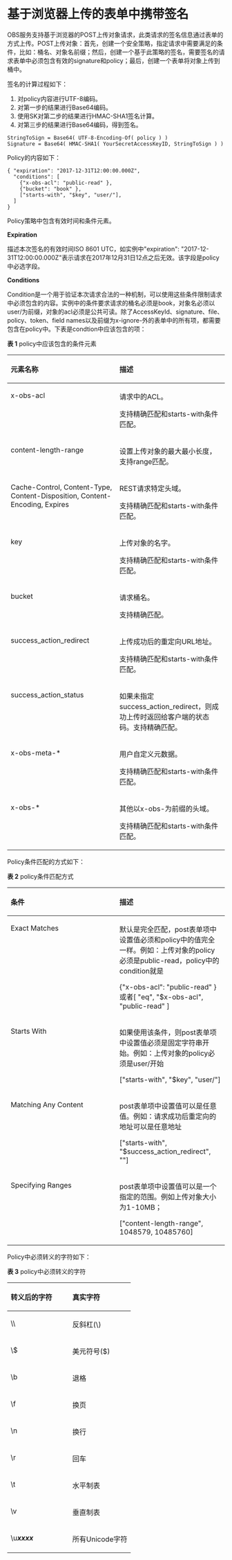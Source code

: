 # 基于浏览器上传的表单中携带签名<a name="ZH-CN_TOPIC_0106557184"></a>

OBS服务支持基于浏览器的POST上传对象请求，此类请求的签名信息通过表单的方式上传。POST上传对象：首先，创建一个安全策略，指定请求中需要满足的条件，比如：桶名、对象名前缀；然后，创建一个基于此策略的签名，需要签名的请求表单中必须包含有效的signature和policy；最后，创建一个表单将对象上传到桶中。

签名的计算过程如下：

1.  对policy内容进行UTF-8编码。
2.  对第一步的结果进行Base64编码。
3.  使用SK对第二步的结果进行HMAC-SHA1签名计算。
4.  对第三步的结果进行Base64编码，得到签名。

```
StringToSign = Base64( UTF-8-Encoding-Of( policy ) )
Signature = Base64( HMAC-SHA1( YourSecretAccessKeyID, StringToSign ) )
```

Policy的内容如下：

```
{ "expiration": "2017-12-31T12:00:00.000Z",
  "conditions": [
    {"x-obs-acl": "public-read" },
    {"bucket": "book" },
    ["starts-with", "$key", "user/"],
  ]
}
```

Policy策略中包含有效时间和条件元素。

**Expiration**

描述本次签名的有效时间ISO 8601 UTC，如实例中"expiration": "2017-12-31T12:00:00.000Z"表示请求在2017年12月31日12点之后无效。该字段是policy中必选字段。

**Conditions**

Condition是一个用于验证本次请求合法的一种机制，可以使用这些条件限制请求中必须包含的内容。实例中的条件要求请求的桶名必须是book，对象名必须以user/为前缀，对象的acl必须是公共可读。除了AccessKeyId、signature、file、policy、token、field names以及前缀为x-ignore-外的表单中的所有项，都需要包含在policy中。下表是condtion中应该包含的项：

**表 1**  policy中应该包含的条件元素

<a name="table55005442113719"></a>
<table><thead align="left"><tr id="row14888369113719"><th class="cellrowborder" valign="top" width="50%" id="mcps1.2.3.1.1"><p id="p62023614113732"><a name="p62023614113732"></a><a name="p62023614113732"></a><strong id="b15634004113910"><a name="b15634004113910"></a><a name="b15634004113910"></a>元素名称</strong></p>
</th>
<th class="cellrowborder" valign="top" width="50%" id="mcps1.2.3.1.2"><p id="p44580065113732"><a name="p44580065113732"></a><a name="p44580065113732"></a><strong id="b50395228113732"><a name="b50395228113732"></a><a name="b50395228113732"></a>描述</strong></p>
</th>
</tr>
</thead>
<tbody><tr id="row52541302113719"><td class="cellrowborder" valign="top" width="50%" headers="mcps1.2.3.1.1 "><p id="p34519469113732"><a name="p34519469113732"></a><a name="p34519469113732"></a>x-obs-acl</p>
</td>
<td class="cellrowborder" valign="top" width="50%" headers="mcps1.2.3.1.2 "><p id="p2777982113732"><a name="p2777982113732"></a><a name="p2777982113732"></a>请求中的ACL。</p>
<p id="p151110207418"><a name="p151110207418"></a><a name="p151110207418"></a>支持精确匹配和starts-with条件匹配。</p>
</td>
</tr>
<tr id="row54079811113719"><td class="cellrowborder" valign="top" width="50%" headers="mcps1.2.3.1.1 "><p id="p49660762113732"><a name="p49660762113732"></a><a name="p49660762113732"></a>content-length-range</p>
</td>
<td class="cellrowborder" valign="top" width="50%" headers="mcps1.2.3.1.2 "><p id="p35791123113732"><a name="p35791123113732"></a><a name="p35791123113732"></a>设置上传对象的最大最小长度，支持range匹配。</p>
</td>
</tr>
<tr id="row58784528113719"><td class="cellrowborder" valign="top" width="50%" headers="mcps1.2.3.1.1 "><p id="p22415372113732"><a name="p22415372113732"></a><a name="p22415372113732"></a>Cache-Control, Content-Type,  Content-Disposition, Content-Encoding, Expires</p>
</td>
<td class="cellrowborder" valign="top" width="50%" headers="mcps1.2.3.1.2 "><p id="p34643877113732"><a name="p34643877113732"></a><a name="p34643877113732"></a>REST请求特定头域。</p>
<p id="p2083656688"><a name="p2083656688"></a><a name="p2083656688"></a>支持精确匹配和starts-with条件匹配。</p>
</td>
</tr>
<tr id="row30885555113719"><td class="cellrowborder" valign="top" width="50%" headers="mcps1.2.3.1.1 "><p id="p34019372113732"><a name="p34019372113732"></a><a name="p34019372113732"></a>key</p>
</td>
<td class="cellrowborder" valign="top" width="50%" headers="mcps1.2.3.1.2 "><p id="p59246164113732"><a name="p59246164113732"></a><a name="p59246164113732"></a>上传对象的名字。</p>
<p id="p1018771694"><a name="p1018771694"></a><a name="p1018771694"></a>支持精确匹配和starts-with条件匹配。</p>
</td>
</tr>
<tr id="row37187508114342"><td class="cellrowborder" valign="top" width="50%" headers="mcps1.2.3.1.1 "><p id="p24227248114342"><a name="p24227248114342"></a><a name="p24227248114342"></a>bucket</p>
</td>
<td class="cellrowborder" valign="top" width="50%" headers="mcps1.2.3.1.2 "><p id="p12133926114342"><a name="p12133926114342"></a><a name="p12133926114342"></a>请求桶名。</p>
<p id="p10764913114435"><a name="p10764913114435"></a><a name="p10764913114435"></a>支持精确匹配。</p>
</td>
</tr>
<tr id="row42273577113719"><td class="cellrowborder" valign="top" width="50%" headers="mcps1.2.3.1.1 "><p id="p51960229113732"><a name="p51960229113732"></a><a name="p51960229113732"></a>success_action_redirect</p>
</td>
<td class="cellrowborder" valign="top" width="50%" headers="mcps1.2.3.1.2 "><p id="p20267479113732"><a name="p20267479113732"></a><a name="p20267479113732"></a>上传成功后的重定向URL地址。</p>
<p id="p177513101917"><a name="p177513101917"></a><a name="p177513101917"></a>支持精确匹配和starts-with条件匹配。</p>
</td>
</tr>
<tr id="row7283158113719"><td class="cellrowborder" valign="top" width="50%" headers="mcps1.2.3.1.1 "><p id="p3098079113732"><a name="p3098079113732"></a><a name="p3098079113732"></a>success_action_status</p>
</td>
<td class="cellrowborder" valign="top" width="50%" headers="mcps1.2.3.1.2 "><p id="p65023749113732"><a name="p65023749113732"></a><a name="p65023749113732"></a>如果未指定success_action_redirect，则成功上传时返回给客户端的状态码。支持精确匹配。</p>
</td>
</tr>
<tr id="row30535112113719"><td class="cellrowborder" valign="top" width="50%" headers="mcps1.2.3.1.1 "><p id="p57965887113732"><a name="p57965887113732"></a><a name="p57965887113732"></a>x-obs-meta-*</p>
</td>
<td class="cellrowborder" valign="top" width="50%" headers="mcps1.2.3.1.2 "><p id="p63311849113732"><a name="p63311849113732"></a><a name="p63311849113732"></a>用户自定义元数据。</p>
<p id="p84615165917"><a name="p84615165917"></a><a name="p84615165917"></a>支持精确匹配和starts-with条件匹配。</p>
</td>
</tr>
<tr id="row46456287114226"><td class="cellrowborder" valign="top" width="50%" headers="mcps1.2.3.1.1 "><p id="p5722569114226"><a name="p5722569114226"></a><a name="p5722569114226"></a>x-obs-*</p>
</td>
<td class="cellrowborder" valign="top" width="50%" headers="mcps1.2.3.1.2 "><p id="p8998474114226"><a name="p8998474114226"></a><a name="p8998474114226"></a>其他以x-obs-为前缀的头域。</p>
<p id="p19512131913910"><a name="p19512131913910"></a><a name="p19512131913910"></a>支持精确匹配和starts-with条件匹配。</p>
</td>
</tr>
</tbody>
</table>

Policy条件匹配的方式如下：

**表 2**  policy条件匹配方式

<a name="table49086577114935"></a>
<table><thead align="left"><tr id="row30029674114935"><th class="cellrowborder" valign="top" width="50%" id="mcps1.2.3.1.1"><p id="p38977014114935"><a name="p38977014114935"></a><a name="p38977014114935"></a>条件</p>
</th>
<th class="cellrowborder" valign="top" width="50%" id="mcps1.2.3.1.2"><p id="p23527466114935"><a name="p23527466114935"></a><a name="p23527466114935"></a>描述</p>
</th>
</tr>
</thead>
<tbody><tr id="row54464857114935"><td class="cellrowborder" valign="top" width="50%" headers="mcps1.2.3.1.1 "><p id="p58682586115013"><a name="p58682586115013"></a><a name="p58682586115013"></a>Exact Matches</p>
</td>
<td class="cellrowborder" valign="top" width="50%" headers="mcps1.2.3.1.2 "><p id="p46070477115013"><a name="p46070477115013"></a><a name="p46070477115013"></a>默认是完全匹配，post表单项中设置值必须和policy中的值完全一样。例如：上传对象的policy必须是public-read，policy中的condition就是</p>
<p id="p5561898115013"><a name="p5561898115013"></a><a name="p5561898115013"></a>{"x-obs-acl": "public-read" }或者[ "eq", "$x-obs-acl", "public-read" ]</p>
</td>
</tr>
<tr id="row45546541114935"><td class="cellrowborder" valign="top" width="50%" headers="mcps1.2.3.1.1 "><p id="p24034313115013"><a name="p24034313115013"></a><a name="p24034313115013"></a>Starts With</p>
</td>
<td class="cellrowborder" valign="top" width="50%" headers="mcps1.2.3.1.2 "><p id="p32512300115013"><a name="p32512300115013"></a><a name="p32512300115013"></a>如果使用该条件，则post表单项中设置值必须是固定字符串开始。例如：上传对象的policy必须是user/开始</p>
<p id="p58348378115013"><a name="p58348378115013"></a><a name="p58348378115013"></a>["starts-with", "$key", "user/"]</p>
</td>
</tr>
<tr id="row460473114935"><td class="cellrowborder" valign="top" width="50%" headers="mcps1.2.3.1.1 "><p id="p36245453115013"><a name="p36245453115013"></a><a name="p36245453115013"></a>Matching Any Content</p>
</td>
<td class="cellrowborder" valign="top" width="50%" headers="mcps1.2.3.1.2 "><p id="p39946343115013"><a name="p39946343115013"></a><a name="p39946343115013"></a>post表单项中设置值可以是任意值。例如：请求成功后重定向的地址可以是任意地址</p>
<p id="p33616520115013"><a name="p33616520115013"></a><a name="p33616520115013"></a>["starts-with", "$success_action_redirect", ""]</p>
</td>
</tr>
<tr id="row14933139114935"><td class="cellrowborder" valign="top" width="50%" headers="mcps1.2.3.1.1 "><p id="p27517045115013"><a name="p27517045115013"></a><a name="p27517045115013"></a>Specifying Ranges</p>
</td>
<td class="cellrowborder" valign="top" width="50%" headers="mcps1.2.3.1.2 "><p id="p43362737115013"><a name="p43362737115013"></a><a name="p43362737115013"></a>post表单项中设置值可以是一个指定的范围。例如上传对象大小为1-10MB；</p>
<p id="p56793526115013"><a name="p56793526115013"></a><a name="p56793526115013"></a>["content-length-range", 1048579, 10485760]</p>
</td>
</tr>
</tbody>
</table>

Policy中必须转义的字符如下：

**表 3**  policy中必须转义的字符

<a name="table35624816115455"></a>
<table><thead align="left"><tr id="row56560712115455"><th class="cellrowborder" valign="top" width="50%" id="mcps1.2.3.1.1"><p id="p56433267115455"><a name="p56433267115455"></a><a name="p56433267115455"></a>转义后的字符</p>
</th>
<th class="cellrowborder" valign="top" width="50%" id="mcps1.2.3.1.2"><p id="p10493805115455"><a name="p10493805115455"></a><a name="p10493805115455"></a>真实字符</p>
</th>
</tr>
</thead>
<tbody><tr id="row28107774115455"><td class="cellrowborder" valign="top" width="50%" headers="mcps1.2.3.1.1 "><p id="p41520622115558"><a name="p41520622115558"></a><a name="p41520622115558"></a>\\</p>
</td>
<td class="cellrowborder" valign="top" width="50%" headers="mcps1.2.3.1.2 "><p id="p15303787115558"><a name="p15303787115558"></a><a name="p15303787115558"></a>反斜杠(\)</p>
</td>
</tr>
<tr id="row50150707115455"><td class="cellrowborder" valign="top" width="50%" headers="mcps1.2.3.1.1 "><p id="p44925486115558"><a name="p44925486115558"></a><a name="p44925486115558"></a>\$</p>
</td>
<td class="cellrowborder" valign="top" width="50%" headers="mcps1.2.3.1.2 "><p id="p40072516115558"><a name="p40072516115558"></a><a name="p40072516115558"></a>美元符号($)</p>
</td>
</tr>
<tr id="row58342603115455"><td class="cellrowborder" valign="top" width="50%" headers="mcps1.2.3.1.1 "><p id="p11691910115558"><a name="p11691910115558"></a><a name="p11691910115558"></a>\b</p>
</td>
<td class="cellrowborder" valign="top" width="50%" headers="mcps1.2.3.1.2 "><p id="p54299552115558"><a name="p54299552115558"></a><a name="p54299552115558"></a>退格</p>
</td>
</tr>
<tr id="row22327466115455"><td class="cellrowborder" valign="top" width="50%" headers="mcps1.2.3.1.1 "><p id="p62039181115558"><a name="p62039181115558"></a><a name="p62039181115558"></a>\f</p>
</td>
<td class="cellrowborder" valign="top" width="50%" headers="mcps1.2.3.1.2 "><p id="p8429155115558"><a name="p8429155115558"></a><a name="p8429155115558"></a>换页</p>
</td>
</tr>
<tr id="row28103774115455"><td class="cellrowborder" valign="top" width="50%" headers="mcps1.2.3.1.1 "><p id="p38038269115558"><a name="p38038269115558"></a><a name="p38038269115558"></a>\n</p>
</td>
<td class="cellrowborder" valign="top" width="50%" headers="mcps1.2.3.1.2 "><p id="p8632859115558"><a name="p8632859115558"></a><a name="p8632859115558"></a>换行</p>
</td>
</tr>
<tr id="row19271291115548"><td class="cellrowborder" valign="top" width="50%" headers="mcps1.2.3.1.1 "><p id="p30278910115558"><a name="p30278910115558"></a><a name="p30278910115558"></a>\r</p>
</td>
<td class="cellrowborder" valign="top" width="50%" headers="mcps1.2.3.1.2 "><p id="p25494076115558"><a name="p25494076115558"></a><a name="p25494076115558"></a>回车</p>
</td>
</tr>
<tr id="row36368988115455"><td class="cellrowborder" valign="top" width="50%" headers="mcps1.2.3.1.1 "><p id="p48639067115558"><a name="p48639067115558"></a><a name="p48639067115558"></a>\t</p>
</td>
<td class="cellrowborder" valign="top" width="50%" headers="mcps1.2.3.1.2 "><p id="p4227991812149"><a name="p4227991812149"></a><a name="p4227991812149"></a>水平制表</p>
</td>
</tr>
<tr id="row2820788115544"><td class="cellrowborder" valign="top" width="50%" headers="mcps1.2.3.1.1 "><p id="p61717449115558"><a name="p61717449115558"></a><a name="p61717449115558"></a>\v</p>
</td>
<td class="cellrowborder" valign="top" width="50%" headers="mcps1.2.3.1.2 "><p id="p18109849115558"><a name="p18109849115558"></a><a name="p18109849115558"></a>垂直制表</p>
</td>
</tr>
<tr id="row9482048115455"><td class="cellrowborder" valign="top" width="50%" headers="mcps1.2.3.1.1 "><p id="p7506470115558"><a name="p7506470115558"></a><a name="p7506470115558"></a>\u<strong id="b3844454812350"><a name="b3844454812350"></a><a name="b3844454812350"></a><em id="i2839312312350"><a name="i2839312312350"></a><a name="i2839312312350"></a>xxxx</em></strong></p>
</td>
<td class="cellrowborder" valign="top" width="50%" headers="mcps1.2.3.1.2 "><p id="p19910590115558"><a name="p19910590115558"></a><a name="p19910590115558"></a>所有Unicode字符</p>
</td>
</tr>
</tbody>
</table>

